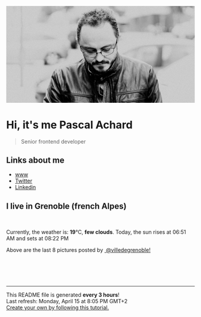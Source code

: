 ![Pascal Achard](./images/photo-pascal-achard.jpg)
# Hi, it's me Pascal Achard
> Senior frontend developer

## Links about me
- [www](https://www.pascal-achard.com)
- [Twitter](https://twitter.com/botmaster)
- [Linkedin](http://www.linkedin.com/in/pascal-achard)


## I live in Grenoble (french Alpes)
<img src="https://openweathermap.org/img/wn/02d@2x.png" alt="">

Currently, the weather is: **19**°C, **few clouds**.
Today, the sun rises at 06:51 AM and sets at 08:22 PM

Above are the last 8 pictures posted by <a href="https://www.instagram.com/villedegrenoble/" target="_blank"><img alt="" src="https://upload.wikimedia.org/wikipedia/commons/thumb/e/e7/Instagram_logo_2016.svg/1024px-Instagram_logo_2016.svg.png" width="20"/> @villedegrenoble!</a>

<p style="display: flex; flex-wrap: wrap; gap: 20px;">
        <img src="https://cdn1.picuki.com/hosted-by-instagram/q/0exhNuNYnjBcaS3SYdxKjf8F2vJ1Wg5SZ60STLepjSVmIR1vLHOapZA0mpCl6yRxIwVgFDeSYztj4YItVlpUDj19OUDZSrCOSDxX7aqQV+fN1DZg8JJpkLcxLnYbZH+o%7C%7CsAkUwmYdSgIGaYDG7uo%7C%7CekU5vvwZDIHuDuWNuUtzCVG%7C%7CMm0X51wm8Qf8fTT0FOzv9R3GzNJzWM1eVorrdPOrzQeEff0NZo59u90QrkFhNQR6uj8mij2EmInPVFwFA+cu5+czr5Vwxzmdwo382L6d4NiYm8nowyKpBEQsNg8jqijN8to3fNlkI%7C%7CmHWVXSE1KhjVP1pe+lX6aJTXv1kRtwGHQyraOefs%7C%7C+7jqCKOzYdy64SvHP5%7C%7CENaNiR1cWL9j7RHL9ZaaSQpt92NkBH7VN1FzivVP7e7ipjENOJTNotBKgWrpCVPyn7J285zrHqjC+h1483fS0bZ1w%7C%7Cg8E5eqd7hwjSnvhMOUZGnLZ3A10RIwSIOmRvNjrZet9WxoDY9ER+TTf0Q==.jpeg" alt="" width="200"/>
        <img src="https://cdn1.picuki.com/hosted-by-instagram/q/0exhNuNYnjBcaS3SYdxKjf8F2vJ1Wg9SZ60STLepjSVmIR1vLHOapZA0mpCl6yRxIwVgFDeSYztj4YIrUVhZDz19OUzfQL2ISjlX7KmfVubN1TZv8J9mlbc9LHMdbX+m9MUrXAmYdSgIGaYDG7uo+qhT5aGuO1lQpTb9d7JGmC4E5ZObS6olhMF4pJ2Jg3Tt%7C%7C9kiJzJE5m4vMAQrptqO52hEX%7C%7CD+O8BnsaBwVLYBxMQK5qnRlSaHEmw+Jj8uTnagtIj+kOYA2AqwXmE8ojGlcbEoDk5IjUai50F3t4gj1aSNBdxuiekZkIH2bSAEXG428Fk71p26qCDMa2is4EhX2j3+2J7hXMoLvrrEJqKycdjx4SvHeZz6F+tiWj9cJLmFdxGObfa1BZ8Uw81AFKUeh2GU9iSsfuH79xxLL21i2zGMG8pacaWT4rqV3SWDlirf7TcxxsniSONTxEhLv+qarwl+JCqQV5oebxaGn28sEeFTeLqVxpyHPrwU.jpeg" alt="" width="200"/>
        <img src="https://cdn1.picuki.com/hosted-by-instagram/q/0exhNuNYnjBcaS3SYdxKjf8F2vJ1WgxSZ60STLepjSVmIR1vLHOapZA0mpCj4yRwKg5lHDeVeSBk54wpWF1ZDFAVNEzdSrSMRThd7KmfUeimvD1j8JRglrc9KnQebHKt98QtUGWpNWwSDv5PHL%7C%7Clo7gX5v%7C%7CsbCgEpjuSKrVCkGZTjse3TO9%7C%7C2pYf5%7C%7CHSv1izv9QpcmkazXgpdAd4+pvlpDk1VOCtIc17q7VySKNBicMCv6K%7C%7C1Sa8H2QkaHp%7C%7CECKet8XCkONFui3rSzY57zz2F%7C%7Ct9EEIdvlqztEs2u64Z0ZKDbJls+N8657XNdVASGWlvqklPv6XslHPaSkGI%7C%7CmIUwGPRn+T8J7gprsigdcy8U%7C%7Cj9yzX1eebVHetWdFAcEPaEAEjsKeG8Kp91o61pHtYZ9ga0%7C%7CT62TJbg0htAQjpP3mLdXbchZ67LgpCq8UjDiznT+AVoxZjt.jpeg" alt="" width="200"/>
        <img src="https://cdn1.picuki.com/hosted-by-instagram/q/0exhNuNYnjBcaS3SYdxKjf8F2vJ1Wg5SZ60STLepjSVmIR1vLHOapZA0mpCl6yRxIwVgFDeSYztj4YItVl5TDj19OUDZS7GPSzlS6a+YUefN1DFh%7C%7CJJnlLYxKHAbYHWo%7C%7C8AvXQmYdSgIGaYDG7uo+qhT5aGuO1lQpTb9d7JGmC4E5ZObS6olhMF4pJ2Jg3Tt%7C%7C9kiJzJE5m4vMAQrptqO52lEX%7C%7CD+O8BnsaBwVLYBxMQK5qnRlSaHEmw+Jj8uQXagtIj+kOYA2DDaJRkT1WegSvFjDk5I0XuSrhx3t4gj1aSNBdxuiekZkIH2bSAEXG428Fk71p26qCDMa2is4EhX2j3+2J7hXNoX97jqHKOwT9y84ivpPJzqE6xjfD9cJLmFdxGObfa1BZ8Uw81AFKUeh2GU9iTpZbzy1iZzCDgYihuNFKRbYey10pyy5FPqujOap1ASoPmyVp8PhWgLpu+arwl+JCqQV5oeHxaCn28sEeFTeLqVxpyHPrwU.jpeg" alt="" width="200"/>
        <img src="https://cdn1.picuki.com/hosted-by-instagram/q/0exhNuNYnjBcaS3SYdxKjf8F2vJ1Wg9SZ60STLepjSVmIR1vLHOapZA0mpCj4yRwKg5lHDeVeSBk548vUV1ZDVIVOEDdSLeARDxT76iQV+ygvDBv8ZVhlbw9LXAcYXWu9sslV2SpNWwSDv5PHL%7C%7Clo7gX5vrnaSgApjGMMbRAyQlWotfpUrJy9ZRxt+S4jkja45BsNz5F%7C%7CH8kKl1lodnd%7C%7CndYEvf0PMd6trV2QaUNh4kG5OKopCu7Lm4rbzMvR2DZhYXCoOELhn7eXhYo30ywaP8zLG0c13mWgwAO9IkqhdiDG7w82q4vk4H2bUdBXG9p+kMjxdKyn36dOF+I2WBR7mb02KSzdf0vqpDVJMa4bdzNlATOOqTuLONuT08oOK%7C%7C%7C%7CQwrYN+KFE+9O0IRKQa4YhnvmqVDpMo%7C%7C63yxiDTEX2zbYWcYm.jpeg" alt="" width="200"/>
        <img src="https://cdn1.picuki.com/hosted-by-instagram/q/0exhNuNYnjBcaS3SYdxKjf8F2vJ1Wg5SZ60STLepjSVmIR1vLHOapZA0mpCl6yRxIwVgFDeSYztj540vWV5RDz19OEHZSLKKTThT6a6YVevN1TJm9pNokbkyLnwXZ3Gn8cErVwmYdSgIGaYDG7uo+qhT5aGuO1lQpTb9d7JGmC4E5ZObS6olhMF4pJ2Jg3Tt%7C%7C9kiJzJE5m4vMAQrptqO52lEX%7C%7CD+O8BnsaBwVLYBxMQK5qnRlSaHEmw+Jj8uQXagtIj+kOYA2Cq4WTgI0UC0UoQKDk5IlweZgj93t4gj1aSNBdxuiekZkIH2bSAEXG428Fk71p26qCDMa2is4EhX2j3+2J7hX%7C%7CQtvLvEFKeyYfLw4Sv5eZ76H6xiWj9cJLmFdxGObfa1BZ8Uw81AFKUeh2GU9iSqV5yj80ZdICNsjTygOJR5Eduz96iWq13GkyzDtxM1l8i2KYBmxGli+ceKrwl+JCqQV5ofYxCDn28sEeFTeLqVxpyHPrwU.jpeg" alt="" width="200"/>
        <img src="https://cdn1.picuki.com/hosted-by-instagram/q/0exhNuNYnjBcaS3SYdxKjf8F2vJ1Wg9SZ60STLepjSVmIR1vLHOapZA0mpCl6yRxIwVgFDeSYztj4Y4tV1hTDT19OUDZS7WBRTlS6a+cV+nN1DBi85djk749LHYbYnSn%7C%7C8UoUwmYdSgIGaYDG7uo+qhT5aGuO1lQpzb9d7JGmC4E5ZPiZ6x29Zk0v7GEj0Xx7oolaT5O9T9sdgcrptPTpCkeXfPiM8M6pq56AIgCifgG6vuzynXoV1IkeFFxHzPC7oLEk+QXqDrFWgAZ+TX+aaw+FgobhVjmljkA449+n6SDFaxMn%7C%7C07s%7C%7C2AATNBVmtUpBVtmJGCnCbUNU2z8hN%7C%7CyVHL7LmEINASl8DeEcrMe%7C%7C%7C%7Cunw%7C%7CHK+L6UehoEyhCA%7C%7C%7C%7CUBBKJZvq+WpgJqapJP+9Ujkqv6ASbfLryjkpAKC9ymy6PKrlbQeWQw6mB0FjbmDas+Atpuv+cWKQax1sApJPfu1RdLViAOsZMBCff3Q16EI0VJeg=.jpeg" alt="" width="200"/>
        <img src="https://cdn1.picuki.com/hosted-by-instagram/q/0exhNuNYnjBcaS3SYdxKjf8F2vJ1Wg5SZ60STLepjSVmIR1vLHOapZA0mpCl6yRxIwVgFDeSYztj4osrUV5UDj19OUDZSLyNSzlS6a+fU+fN0DVu%7C%7CJBll7oxJXUYZ3er9cQtVQmYdSgIGaYDG7uo+qhT5aGuO1lQpzaEW+oR9z5G7NCnV6xhz580r6GDhx+ouMoyIDND%7C%7CHg1JU46o9CUqTUHGsv+MfF3pLUqF+dazPgL6NDhkyblAHooaGN7BAmVid%7C%7CgnbtS1BLsY3M9%7C%7C2z6ZoYKfk9OlnSaljcQ9I8titj1edgr0PkHsqHURGM4VGly+jl0vcSQoyTVRVSIjG5I7jD+yJ7lX9oTv7vRYKC5EIjNgnONbbLcQ%7C%7CYZG3UHXayGbH7aAaSUIdpdg5p1Tq0X0VGB9j%7C%7Coeo+m%7C%7CUFnAAFwuRm0XYtER9Cx9KO0v1XlsRzIrwJmxprpKeJ5nAYbzcuO1hVyfSGeB5sab2I=.jpeg" alt="" width="200"/>
</p>

------------
<p>This README file is generated <b>every 3 hours</b>!
    <br />Last refresh: Monday, April 15 at 8:05 PM GMT+2
    <br /><a href="https://medium.com/@th.guibert/how-to-create-a-self-updating-readme-md-for-your-github-profile-f8b05744ca91">Create your own by following this tutorial.</a>
</p>
<p><a href="https://github.com/botmaster/botmaster/actions/workflows/main.yaml"><img alt="" src="https://github.com/botmaster/botmaster/actions/workflows/main.yaml/badge.svg" /></a></p>

